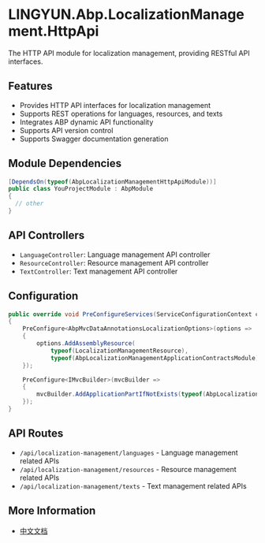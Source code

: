 # LINGYUN.Abp.LocalizationManagement.HttpApi

The HTTP API module for localization management, providing RESTful API interfaces.

## Features

* Provides HTTP API interfaces for localization management
* Supports REST operations for languages, resources, and texts
* Integrates ABP dynamic API functionality
* Supports API version control
* Supports Swagger documentation generation

## Module Dependencies

```csharp
[DependsOn(typeof(AbpLocalizationManagementHttpApiModule))]
public class YouProjectModule : AbpModule
{
  // other
}
```

## API Controllers

* `LanguageController`: Language management API controller
* `ResourceController`: Resource management API controller
* `TextController`: Text management API controller

## Configuration

```csharp
public override void PreConfigureServices(ServiceConfigurationContext context)
{
    PreConfigure<AbpMvcDataAnnotationsLocalizationOptions>(options =>
    {
        options.AddAssemblyResource(
            typeof(LocalizationManagementResource),
            typeof(AbpLocalizationManagementApplicationContractsModule).Assembly);
    });

    PreConfigure<IMvcBuilder>(mvcBuilder =>
    {
        mvcBuilder.AddApplicationPartIfNotExists(typeof(AbpLocalizationManagementApplicationContractsModule).Assembly);
    });
}
```

## API Routes

* `/api/localization-management/languages` - Language management related APIs
* `/api/localization-management/resources` - Resource management related APIs
* `/api/localization-management/texts` - Text management related APIs

## More Information

* [中文文档](./README.md)
